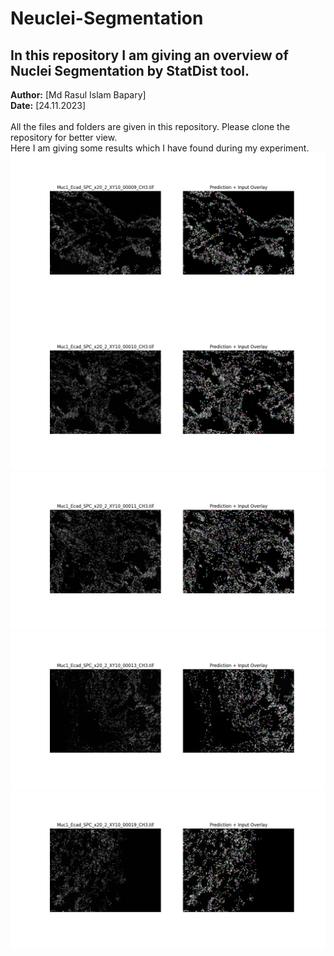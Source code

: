 # Neuclei-Segmentation
## In this repository I am giving an overview of Nuclei Segmentation by StatDist tool.
**Author:** [Md Rasul Islam Bapary]  
**Date:** [24.11.2023]\
\
All the files and folders are given in this repository. Please clone the repository for better view.\
Here I am giving some results which I have found during my experiment.
![img_9](plot_image/combined_Muc1_Ecad_SPC_x20_2_XY10_00009_CH3.png)  \
![img_10](plot_image/combined_Muc1_Ecad_SPC_x20_2_XY10_00010_CH3.png) \
![img_11](plot_image/combined_Muc1_Ecad_SPC_x20_2_XY10_00011_CH3.png) \
![img_13](plot_image/combined_Muc1_Ecad_SPC_x20_2_XY10_00013_CH3.png) \
![img_19](plot_image/combined_Muc1_Ecad_SPC_x20_2_XY10_00019_CH3.png) 
